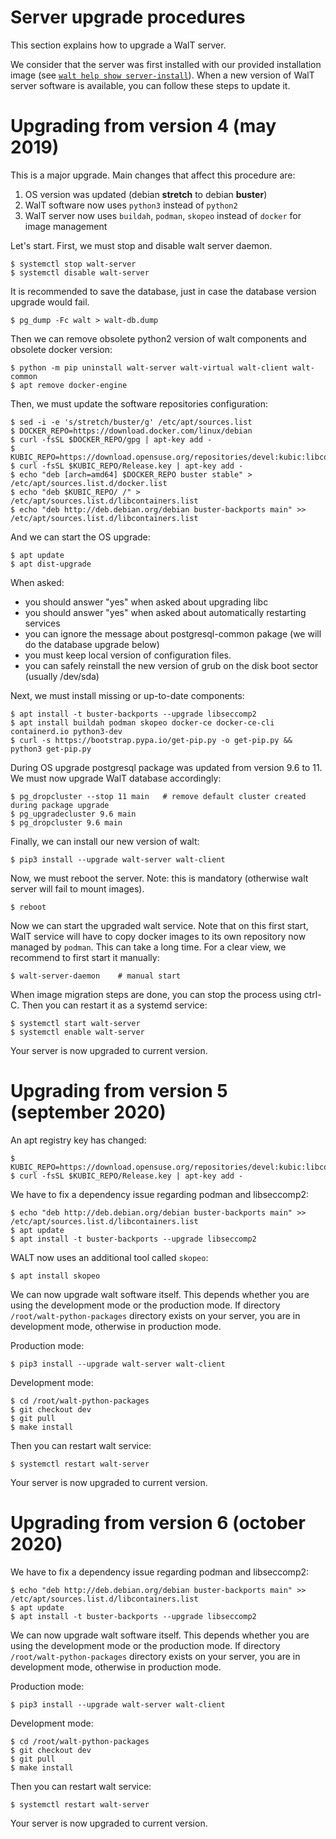 
# Server upgrade procedures

This section explains how to upgrade a WalT server.

We consider that the server was first installed with our provided installation image (see [`walt help show server-install`](server-install.md)).
When a new version of WalT server software is available, you can follow these steps to update it.


# Upgrading from version 4 (may 2019)

This is a major upgrade. Main changes that affect this procedure are:
1. OS version was updated (debian **stretch** to debian **buster**)
2. WalT software now uses `python3` instead of `python2`
3. WalT server now uses `buildah`, `podman`, `skopeo` instead of `docker` for image management

Let's start.
First, we must stop and disable walt server daemon.
```
$ systemctl stop walt-server
$ systemctl disable walt-server
```

It is recommended to save the database, just in case the database version upgrade would fail.
```
$ pg_dump -Fc walt > walt-db.dump
```

Then we can remove obsolete python2 version of walt components and obsolete docker version:
```
$ python -m pip uninstall walt-server walt-virtual walt-client walt-common
$ apt remove docker-engine
```

Then, we must update the software repositories configuration:
```
$ sed -i -e 's/stretch/buster/g' /etc/apt/sources.list
$ DOCKER_REPO=https://download.docker.com/linux/debian
$ curl -fsSL $DOCKER_REPO/gpg | apt-key add -
$ KUBIC_REPO=https://download.opensuse.org/repositories/devel:kubic:libcontainers:stable/Debian_10
$ curl -fsSL $KUBIC_REPO/Release.key | apt-key add -
$ echo "deb [arch=amd64] $DOCKER_REPO buster stable" > /etc/apt/sources.list.d/docker.list
$ echo "deb $KUBIC_REPO/ /" > /etc/apt/sources.list.d/libcontainers.list
$ echo "deb http://deb.debian.org/debian buster-backports main" >> /etc/apt/sources.list.d/libcontainers.list
```

And we can start the OS upgrade:
```
$ apt update
$ apt dist-upgrade
```

When asked:
- you should answer "yes" when asked about upgrading libc
- you should answer "yes" when asked about automatically restarting services
- you can ignore the message about postgresql-common pakage (we will do the database upgrade below)
- you must keep local version of configuration files.
- you can safely reinstall the new version of grub on the disk boot sector (usually /dev/sda)

Next, we must install missing or up-to-date components:
```
$ apt install -t buster-backports --upgrade libseccomp2
$ apt install buildah podman skopeo docker-ce docker-ce-cli containerd.io python3-dev
$ curl -s https://bootstrap.pypa.io/get-pip.py -o get-pip.py && python3 get-pip.py
```

During OS upgrade postgresql package was updated from version 9.6 to 11. We must now upgrade WalT database accordingly:
```
$ pg_dropcluster --stop 11 main   # remove default cluster created during package upgrade
$ pg_upgradecluster 9.6 main
$ pg_dropcluster 9.6 main
```

Finally, we can install our new version of walt:
```
$ pip3 install --upgrade walt-server walt-client
```

Now, we must reboot the server. Note: this is mandatory (otherwise walt server will fail to
mount images).
```
$ reboot
```

Now we can start the upgraded walt service.
Note that on this first start, WalT service will have to copy docker images to its own repository now managed by `podman`.
This can take a long time. For a clear view, we recommend to first start it manually:
```
$ walt-server-daemon    # manual start
```

When image migration steps are done, you can stop the process using ctrl-C.
Then you can restart it as a systemd service:
```
$ systemctl start walt-server
$ systemctl enable walt-server
```

Your server is now upgraded to current version.


# Upgrading from version 5 (september 2020)

An apt registry key has changed:

```
$ KUBIC_REPO=https://download.opensuse.org/repositories/devel:kubic:libcontainers:stable/Debian_10
$ curl -fsSL $KUBIC_REPO/Release.key | apt-key add -
```

We have to fix a dependency issue regarding podman and libseccomp2:

```
$ echo "deb http://deb.debian.org/debian buster-backports main" >> /etc/apt/sources.list.d/libcontainers.list
$ apt update
$ apt install -t buster-backports --upgrade libseccomp2
```

WALT now uses an additional tool called `skopeo`:

```
$ apt install skopeo
```

We can now upgrade walt software itself. This depends whether you are using the development mode
or the production mode.
If directory `/root/walt-python-packages` directory exists on your server, you are in
development mode, otherwise in production mode.

Production mode:
```
$ pip3 install --upgrade walt-server walt-client
```

Development mode:
```
$ cd /root/walt-python-packages
$ git checkout dev
$ git pull
$ make install
```

Then you can restart walt service:
```
$ systemctl restart walt-server
```

Your server is now upgraded to current version.


# Upgrading from version 6 (october 2020)

We have to fix a dependency issue regarding podman and libseccomp2:

```
$ echo "deb http://deb.debian.org/debian buster-backports main" >> /etc/apt/sources.list.d/libcontainers.list
$ apt update
$ apt install -t buster-backports --upgrade libseccomp2
```

We can now upgrade walt software itself. This depends whether you are using the development mode
or the production mode.
If directory `/root/walt-python-packages` directory exists on your server, you are in
development mode, otherwise in production mode.

Production mode:
```
$ pip3 install --upgrade walt-server walt-client
```

Development mode:
```
$ cd /root/walt-python-packages
$ git checkout dev
$ git pull
$ make install
```

Then you can restart walt service:
```
$ systemctl restart walt-server
```

Your server is now upgraded to current version.
